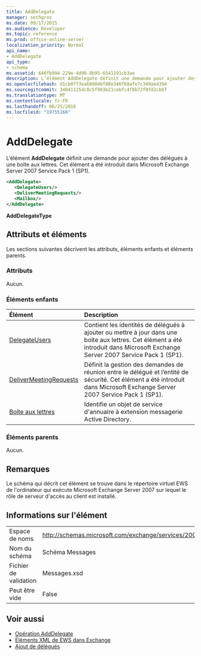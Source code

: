 ```yaml
---
title: AddDelegate
manager: sethgros
ms.date: 09/17/2015
ms.audience: Developer
ms.topic: reference
ms.prod: office-online-server
localization_priority: Normal
api_name:
- AddDelegate
api_type:
- schema
ms.assetid: 646fb994-229e-4d90-8b95-6541191cb3ae
description: L’élément AddDelegate définit une demande pour ajouter des délégués à une boîte aux lettres. Cet élément a été introduit dans Microsoft Exchange Server 2007 Service Pack 1 (SP1).
ms.openlocfilehash: d1cb0ff3ea68904bf88e346f68afe7c349ae4394
ms.sourcegitcommit: 34041125dc8c5f993b21cebfc4f8b72f0fd2cb6f
ms.translationtype: MT
ms.contentlocale: fr-FR
ms.lasthandoff: 06/25/2018
ms.locfileid: "19755168"
---
```

# <a name="adddelegate"></a>AddDelegate

L’élément **AddDelegate** définit une demande pour ajouter des délégués à une boîte aux lettres. Cet élément a été introduit dans Microsoft Exchange Server 2007 Service Pack 1 (SP1). 
  
```xml
<AddDelegate>
   <DelegateUsers/>
   <DeliverMeetingRequests/>
   <Mailbox/>
</AddDelegate>
```

 **AddDelegateType**
## <a name="attributes-and-elements"></a>Attributs et éléments

Les sections suivantes décrivent les attributs, éléments enfants et éléments parents.
  
### <a name="attributes"></a>Attributs

Aucun.
  
### <a name="child-elements"></a>Éléments enfants

|**Élément**|**Description**|
|:-----|:-----|
|[DelegateUsers](delegateusers.md) <br/> |Contient les identités de délégués à ajouter ou mettre à jour dans une boîte aux lettres. Cet élément a été introduit dans Microsoft Exchange Server 2007 Service Pack 1 (SP1).  <br/> |
|[DeliverMeetingRequests](delivermeetingrequests.md) <br/> |Définit la gestion des demandes de réunion entre le délégué et l’entité de sécurité. Cet élément a été introduit dans Microsoft Exchange Server 2007 Service Pack 1 (SP1).  <br/> |
|[Boîte aux lettres](mailbox.md) <br/> |Identifie un objet de service d'annuaire à extension messagerie Active Directory.  <br/> |
   
### <a name="parent-elements"></a>Éléments parents

Aucun.
  
## <a name="remarks"></a>Remarques

Le schéma qui décrit cet élément se trouve dans le répertoire virtuel EWS de l'ordinateur qui exécute Microsoft Exchange Server 2007 sur lequel le rôle de serveur d'accès au client est installé.
  
## <a name="element-information"></a>Informations sur l'élément

|||
|:-----|:-----|
|Espace de noms  <br/> |http://schemas.microsoft.com/exchange/services/2006/messages  <br/> |
|Nom du schéma  <br/> |Schéma Messages  <br/> |
|Fichier de validation  <br/> |Messages.xsd  <br/> |
|Peut être vide  <br/> |False  <br/> |
   
## <a name="see-also"></a>Voir aussi

- [Opération AddDelegate](adddelegate-operation.md)
- [Éléments XML de EWS dans Exchange](ews-xml-elements-in-exchange.md)
- [Ajout de délégués](http://msdn.microsoft.com/library/3a744150-66a3-4a13-9433-793603ba5038%28Office.15%29.aspx)

